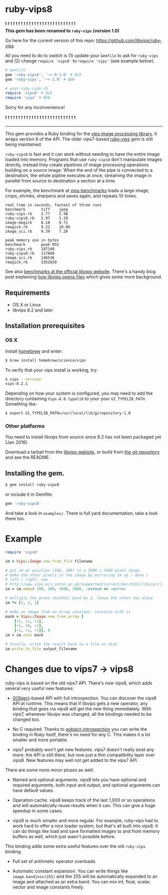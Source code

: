 # ruby-vips8

❗ ️❗ ❗  ❗ ️❗ ❗  ❗ ️❗ ❗  ❗ ️❗ ❗  ❗ ️❗ ❗  ❗ ️❗ ❗  ❗ ️❗ ❗  ❗ ️❗ ❗  ❗ ️❗ ❗  
**This gem has been renamed to `ruby-vips` (version 1.0)**

Go here for the current version of this repo: https://github.com/libvips/ruby-vips

All you need to do to switch is (1) update your `Gemfile` to ask for `ruby-vips` and (2)
change `require 'vips8'` to `require 'vips'` (see example below).

```ruby
# Gemfile
gem 'ruby-vips8', '~> 0.1.0' # OLD
gem 'ruby-vips', '~> 1.0' # NEW

# your-ruby-code.rb
require 'vips8' # OLD
require 'vips' # NEW
```

Sorry for any inconvenience!

❗ ️❗ ❗  ❗ ️❗ ❗  ❗ ️❗ ❗  ❗ ️❗ ❗  ❗ ️❗ ❗  ❗ ️❗ ❗  ❗ ️❗ ❗  ❗ ️❗ ❗  ❗ ️❗ ❗  

***

This gem provides a Ruby binding for the [vips image processing
library](http://www.vips.ecs.soton.ac.uk). It wraps version 8 of the API.
The older vips7-based [ruby-vips](https://github.com/jcupitt/ruby-vips)
gem is still being maintained.

`ruby-vips8` is fast and it can work without needing to have the 
entire image loaded into memory. Programs that use `ruby-vips8` don't
manipulate images directly, instead they create pipelines of image processing
operations building on a source image. When the end of the pipe is connected
to a destination, the whole pipline executes at once, streaming the image
in parallel from source to destination a section at a time. 

For example, the benchmark at 
[vips-benchmarks](https://github.com/stanislaw/vips-benchmarks) loads a large
image, crops, shrinks, sharpens and saves again, and repeats 10 times. 

```text
real time in seconds, fastest of three runs
benchmark       tiff	jpeg
ruby-vips.rb    2.77	2.98	
ruby-vips8.rb   2.97	3.29	
image-magick    8.18	9.71	
rmagick.rb      9.22	10.06	
image_sci.rb    9.39	7.20	

peak memory use in bytes
benchmark       peak RSS
ruby-vips.rb    107340
ruby-vips8.rb   117604
image_sci.rb    146536
rmagick.rb      3352020
```

See also [benchmarks at the official libvips
website](http://www.vips.ecs.soton.ac.uk/index.php?title=Speed_and_Memory_Use).
There's a handy blog post explaining [how libvips opens
files](http://libvips.blogspot.co.uk/2012/06/how-libvips-opens-file.html)
which gives some more background.

## Requirements

  * OS X or Linux
  * libvips 8.2 and later

## Installation prerequisites

### OS X 

Install [homebrew](http://mxcl.github.com/homebrew) and enter:

```bash
$ brew install homebrew/science/vips
```

To verify that your vips install is working, try:

```bash
$ vips --version
vips-8.2.1
```

Depending on how your system is configured, you may need to add the 
directory containing `Vips-8.0.typelib` to your
your `GI_TYPELIB_PATH`. Something like:

```bash
$ export GI_TYPELIB_PATH=/usr/local/lib/girepository-1.0
```

### Other platforms

You need to install libvips from source since 8.2 has not been packaged yet
(Jan 2016).

Download a tarball from the 
[libvips website](http://www.vips.ecs.soton.ac.uk/supported/current), or build
from [the git repository](https://github.com/jcupitt/libvips) and see the
README.

## Installing the gem.

```bash
$ gem install ruby-vips8
```

or include it in Gemfile:

```ruby
gem 'ruby-vips8'
```

And take a look in `examples/`. There is full yard documentation, take a look
there too.

# Example

```ruby
require 'vips8'

im = Vips::Image.new_from_file filename

# put im at position (100, 100) in a 3000 x 3000 pixel image, 
# make the other pixels in the image by mirroring im up / down / 
# left / right, see
# http://www.vips.ecs.soton.ac.uk/supported/current/doc/html/libvips/libvips-conversion.html#vips-embed
im = im.embed 100, 100, 3000, 3000, :extend => :mirror

# multiply the green (middle) band by 2, leave the other two alone
im *= [1, 2, 1]

# make an image from an array constant, convolve with it
mask = Vips::Image.new_from_array [
    [-1, -1, -1],
    [-1, 16, -1],
    [-1, -1, -1]], 8
im = im.conv mask

# finally, write the result back to a file on disk
im.write_to_file output_filename
```

# Changes due to vips7 -> vips8

ruby-vips is based on the old vips7 API. There's now vips8, which adds several
very useful new features:

* [GObject](https://developer.gnome.org/gobject/stable/)-based API with full
  introspection. You can discover the vips8 API at runtime. This means that if
  libvips gets a new operator, any binding that goes via vips8 will 
  get the new thing immediately. With vips7, whenever libvips was changed, all
  the bindings needed to be changed too.

* No C required. Thanks to
  [gobject-introspection](https://wiki.gnome.org/Projects/GObjectIntrospection)
  you can write the binding in Ruby itself, there's no need for any C. This
  makes it a lot smaller and more portable. 

* vips7 probably won't get new features. vips7 doesn't really exist any more:
  the API is still there, but now just a thin compatibility layer over vips8.
  New features may well not get added to the vips7 API.

There are some more minor pluses as well:

* Named and optional arguments. vips8 lets you have optional and required
  arguments, both input and output, and optional arguments can have default
  values. 

* Operation cache. vips8 keeps track of the last 1,000 or so operations and
  will automatically reuse results when it can. This can give a huge speedup
  in some cases.

* vips8 is much simpler and more regular. For example, 
  ruby-vips had to work hard to offer a nice loader system, but that's all
  built into vips8. It can do things like load and save formatted images to 
  and from memory buffers as well, which just wasn't possible before. 

This binding adds some extra useful features over the old `ruby-vips` binding.

* Full set of arithmetic operator overloads.

* Automatic constant expansion. You can write things like
  `image.bandjoin(255)` and the 255 will be automatically expanded to an image 
  and attached as an extra band. You can mix int, float, scalar, vector and
  image constants freely.

